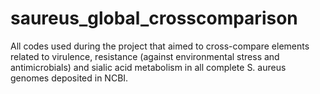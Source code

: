 # saureus_global_crosscomparison
All codes used during the project that aimed to cross-compare elements related to virulence, resistance (against environmental stress and antimicrobials) and sialic acid metabolism in all complete S. aureus genomes deposited in NCBI. 
